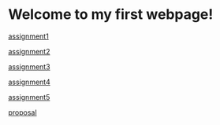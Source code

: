 # Welcome to my first webpage!

[assignment1](https://github.com/chuqing-1996/chuqing-1996.github.io/tree/main/assignments/assignment1) 

[assignment2](https://airtable.com/shrInW7ZSXKx5SeSd/embed)

[assignment3]()

[assignment4]()

[assignment5]()

[proposal](https://github.com/chuqing-1996/chuqing-1996.github.io/tree/main/assignments/proposal)
